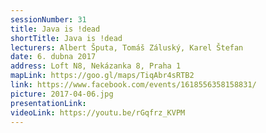 ```yaml
---
sessionNumber: 31
title: Java is !dead
shortTitle: Java is !dead
lecturers: Albert Šputa, Tomáš Záluský, Karel Štefan
date: 6. dubna 2017
address: Loft N8, Nekázanka 8, Praha 1
mapLink: https://goo.gl/maps/TiqAbr4sRTB2
link: https://www.facebook.com/events/1618556358158831/
picture: 2017-04-06.jpg
presentationLink:
videoLink: https://youtu.be/rGqfrz_KVPM
---
```

